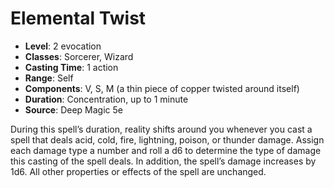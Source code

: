 # Elemental Twist

- **Level**: 2 evocation
- **Classes**: Sorcerer, Wizard
- **Casting Time**: 1 action
- **Range**: Self
- **Components**: V, S, M (a thin piece of copper twisted around itself)
- **Duration**: Concentration, up to 1 minute
- **Source**: Deep Magic 5e

During this spell’s duration, reality shifts around you whenever you cast a spell that deals acid, cold, fire, lightning, poison, or thunder damage. Assign each damage type a number and roll a d6 to determine the type of damage this casting of the spell deals. In addition, the spell’s damage increases by 1d6. All other properties or effects of the spell are unchanged.

